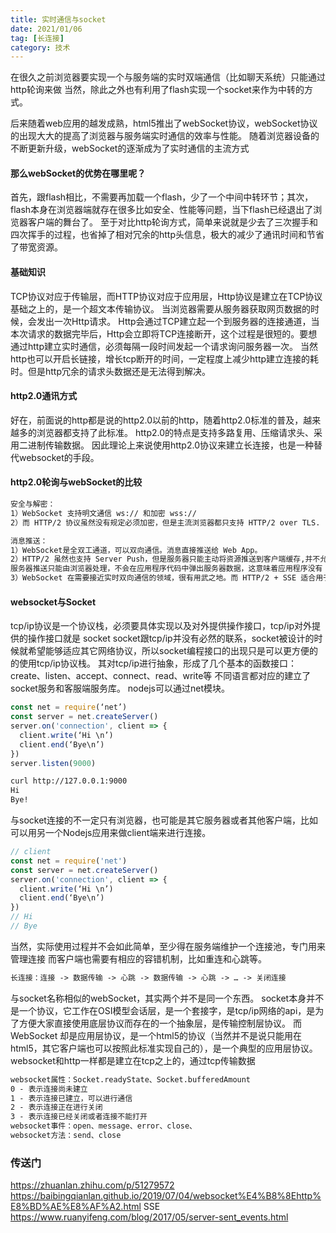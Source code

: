 ```yaml
---
title: 实时通信与socket
date: 2021/01/06
tag: [长连接]
category: 技术
---
```


在很久之前浏览器要实现一个与服务端的实时双端通信（比如聊天系统）只能通过http轮询来做
当然，除此之外也有利用了flash实现一个socket来作为中转的方式。

后来随着web应用的越发成熟，html5推出了webSocket协议，webSocket协议的出现大大的提高了浏览器与服务端实时通信的效率与性能。
随着浏览器设备的不断更新升级，webSocket的逐渐成为了实时通信的主流方式

#### 那么webSocket的优势在哪里呢？
首先，跟flash相比，不需要再加载一个flash，少了一个中间中转环节；其次，flash本身在浏览器端就存在很多比如安全、性能等问题，当下flash已经退出了浏览器客户端的舞台了。
至于对比http轮询方式，简单来说就是少去了三次握手和四次挥手的过程，也省掉了相对冗余的http头信息，极大的减少了通讯时间和节省了带宽资源。

#### 基础知识
TCP协议对应于传输层，而HTTP协议对应于应用层，Http协议是建立在TCP协议基础之上的，是一个超文本传输协议。
当浏览器需要从服务器获取网页数据的时候，会发出一次Http请求。 Http会通过TCP建立起一个到服务器的连接通道，当本次请求的数据完毕后，Http会立即将TCP连接断开，这个过程是很短的。要想通过http建立实时通信，必须每隔一段时间发起一个请求询问服务器一次。
当然http也可以开启长链接，增长tcp断开的时间，一定程度上减少http建立连接的耗时。但是http冗余的请求头数据还是无法得到解决。

#### http2.0通讯方式
好在，前面说的http都是说的http2.0以前的http，随着http2.0标准的普及，越来越多的浏览器都支持了此标准。
http2.0的特点是支持多路复用、压缩请求头、采用二进制传输数据。
因此理论上来说使用http2.0协议来建立长连接，也是一种替代websocket的手段。

#### http2.0轮询与webSocket的比较
```html
安全与解密：
1）WebSocket 支持明文通信 ws:// 和加密 wss://
2）而 HTTP/2 协议虽然没有规定必须加密，但是主流浏览器都只支持 HTTP/2 over TLS.

消息推送：
1）WebSocket是全双工通道，可以双向通信。消息直接推送给 Web App。
2）HTTP/2 虽然也支持 Server Push，但是服务器只能主动将资源推送到客户端缓存,并不允许将数据推送到客户端里跑的 Web App 本身
服务器推送只能由浏览器处理，不会在应用程序代码中弹出服务器数据，这意味着应用程序没有 API 来获取这些事件的通知。为了接近实时地将数据推送给 Web App， HTTP/2 可以结合 SSE（Server-Sent Event）使用。这是一种新提出的 API，用于从服务端单向将数据推送给 Web App.
3）WebSocket 在需要接近实时双向通信的领域，很有用武之地。而 HTTP/2 + SSE 适合用于展示实时数据，另外在客户端非浏览器的情况下，使用不加密的 HTTP/2 也是可能的。
```

#### websocket与Socket
tcp/ip协议是一个协议栈，必须要具体实现以及对外提供操作接口，tcp/ip对外提供的操作接口就是 socket
socket跟tcp/ip并没有必然的联系，socket被设计的时候就希望能够适应其它网络协议，所以socket编程接口的出现只是可以更方便的的使用tcp/ip协议栈。
其对tcp/ip进行抽象，形成了几个基本的函数接口：create、listen、accept、connect、read、write等
不同语言都对应的建立了socket服务和客服端服务库。
nodejs可以通过net模块。
```javascript
const net = require(‘net’)
const server = net.createServer()
server.on('connection', client => {
  client.write(‘Hi \n’)
  client.end(‘Bye\n’)
})
server.listen(9000)
```
```html
curl http://127.0.0.1:9000
Hi
Bye!
```
与socket连接的不一定只有浏览器，也可能是其它服务器或者其他客户端，比如可以用另一个Nodejs应用来做client端来进行连接。
```javascript
// client
const net = require('net')
const server = net.createServer()
server.on('connection', client => {
  client.write(‘Hi \n’)
  client.end(‘Bye\n’)
})
// Hi
// Bye
```

当然，实际使用过程并不会如此简单，至少得在服务端维护一个连接池，专门用来管理连接
而客户端也需要有相应的容错机制，比如重连和心跳等。
```html
长连接：连接 -> 数据传输 -> 心跳 -> 数据传输 -> 心跳 -> … -> 关闭连接
```

与socket名称相似的webSocket，其实两个并不是同一个东西。
socket本身并不是一个协议，它工作在OSI模型会话层，是一个套接字，是tcp/ip网络的api，是为了方便大家直接使用底层协议而存在的一个抽象层，是传输控制层协议。
而WebSocket 却是应用层协议，是一个html5的协议（当然并不是说只能用在html5，其它客户端也可以按照此标准实现自己的），是一个典型的应用层协议。websocket和http一样都是建立在tcp之上的，通过tcp传输数据
```html
websocket属性：Socket.readyState、Socket.bufferedAmount
0 - 表示连接尚未建立
1 - 表示连接已建立，可以进行通信
2 - 表示连接正在进行关闭
3 - 表示连接已经关闭或者连接不能打开
websocket事件：open、message、error、close、
websocket方法：send、close
```

### 传送门
https://zhuanlan.zhihu.com/p/51279572
https://baibingqianlan.github.io/2019/07/04/websocket%E4%B8%8Ehttp%E8%BD%AE%E8%AF%A2.html
SSE
https://www.ruanyifeng.com/blog/2017/05/server-sent_events.html
